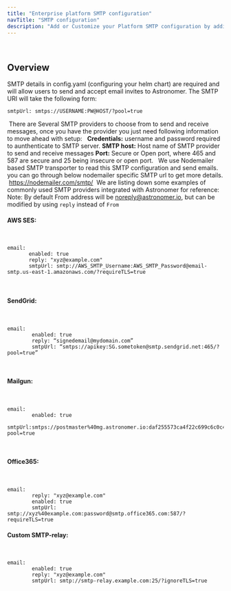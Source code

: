 ```yaml
---
title: "Enterprise platform SMTP configuration"
navTitle: "SMTP configuration"
description: "Add or Customize your Platform SMTP configuration by adding your service provider details"
---
```

​
## Overview

SMTP details in config.yaml (configuring your helm chart) are required and will allow users to send and accept email invites to Astronomer. The SMTP URI will take the following form: 
​
```
smtpUrl: smtps://USERNAME:PW@HOST/?pool=true
```
​
There are Several SMTP providers to choose from to send and receive messages, once you have the provider you just need following information to move ahead with setup:
​
​
**Credentials:** username and password required to aunthenticate to SMTP server. 
**SMTP host:**   Host name of SMTP provider to send and receive messages
**Port:**        Secure or Open port, where 465 and 587 are secure and 25 being insecure or open port.
​
​
We use Nodemailer based SMTP transporter to read this SMTP configuration and send emails. you can go through below nodemailer specific SMTP url to get more details.
​
https://nodemailer.com/smtp/
​
We are listing down some examples of commonly used SMTP providers integrated with Astronomer for reference:
​
Note: By default From address will be noreply@astronomer.io, but can be modified by using `reply` instead of `From`
​
#### AWS SES:
​
```
email:
       enabled: true
       reply: "xyz@example.com"
       smtpUrl: smtp://AWS_SMTP_Username:AWS_SMTP_Password@email-smtp.us-east-1.amazonaws.com/?requireTLS=true
```
​
#### SendGrid:
​
```
email:
		enabled: true
		reply: “signedemail@mydomain.com”
		smtpUrl: “smtps://apikey:SG.sometoken@smtp.sendgrid.net:465/?pool=true”
```
​
#### Mailgun:
​
```
email:
        enabled: true
        smtpUrl:smtps://postmaster%40mg.astronomer.io:daf255573ca4f22c699c6c0c4ab2dfb0@smtp.mailgun.org/?pool=true
```
​
#### Office365:
​
```
email:
        reply: "xyz@example.com"
        enabled: true
        smtpUrl: smtp://xyz%40example.com:password@smtp.office365.com:587/?requireTLS=true
 ```       
        
#### Custom SMTP-relay:
​
```
email:
		enabled: true
		reply: "xyz@example.com"
		smtpUrl: smtp://smtp-relay.example.com:25/?ignoreTLS=true
```